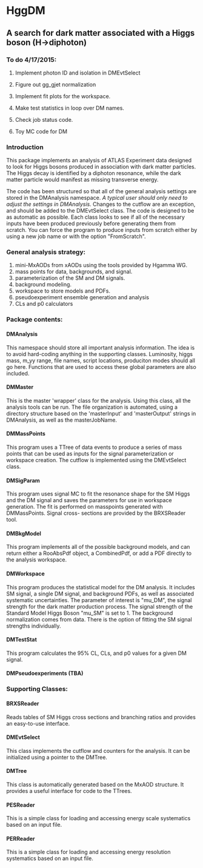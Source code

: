 # HggDM 

## A search for dark matter associated with a Higgs boson (H->diphoton)

### To do 4/17/2015:

1) Implement photon ID and isolation in DMEvtSelect

2) Figure out gg_gjet normalization

3) Implement fit plots for the workspace. 

4) Make test statistics in loop over DM names.

5) Check job status code.

6) Toy MC code for DM

### Introduction
This package implements an analysis of ATLAS Experiment data designed to look
for Higgs bosons produced in association with dark matter particles. The Higgs
decay is identified by a diphoton resonance, while the dark matter particle
would manifest as missing transverse energy.

The code has been structured so that all of the general analysis settings are 
stored in the DMAnalysis namespace. *A typical user should only need to adjust
the settings in DMAnalysis.* Changes to the cutflow are an exception, and should
be added to the DMEvtSelect class. The code is designed to be as automatic as
possible. Each class looks to see if all of the necessary inputs have been 
produced previously before generating them from scratch. You can force the 
program to produce inputs from scratch either by using a new job name or with 
the option "FromScratch".

### General analysis strategy:
1)  mini-MxAODs from xAODs using the tools provided by Hgamma WG.
2)  mass points for data, backgrounds, and signal.
3)  parameterization of the SM and DM signals.
4)  background modeling.
5)  workspace to store models and PDFs.
6)  pseudoexperiment ensemble generation and analysis 
7)  CLs and p0 calculators

### Package contents:

#### DMAnalysis
  This namespace should store all important analysis information. The idea is to
  avoid hard-coding anything in the supporting classes. Luminosity, higgs mass,
  m_yy range, file names, script locations, produciton modes should all go here.
  Functions that are used to access these global parameters are also included.

#### DMMaster
  This is the master 'wrapper' class for the analysis. Using this class, all the
  analysis tools can be run. The file organization is automated, using a 
  directory structure based on the 'masterInput' and 'masterOutput' strings in 
  DMAnalysis, as well as the masterJobName.

#### DMMassPoints
 This program uses a TTree of data events to produce a series of mass points
 that can be used as inputs for the signal parameterization or workspace 
 creation. The cutflow is implemented using the DMEvtSelect class.
  
#### DMSigParam
 This program uses signal MC to fit the resonance shape for the SM Higgs and
 the DM signal and saves the parameters for use in workspace generation. The
 fit is performed on masspoints generated with DMMassPoints. Signal cross-
 sections are provided by the BRXSReader tool.

#### DMBkgModel
 This program implements all of the possible background models, and can return 
 either a RooAbsPdf object, a CombinedPdf, or add a PDF directly to the analysis
 workspace.

#### DMWorkspace
 This program produces the statistical model for the DM analysis. It includes SM
 signal, a single DM signal, and background PDFs, as well as associated 
 systematic uncertainties. The parameter of interest is "mu_DM", the signal 
 strength for the dark matter production process. The signal strength of the 
 Standard Model Higgs Boson "mu_SM" is set to 1. The background normalization 
 comes from data. There is the option of fitting the SM signal strengths 
 individually. 

#### DMTestStat
 This program calculates the 95% CL, CLs, and p0 values for a given DM signal. 

#### DMPseudoexperiments (TBA)

### Supporting Classes:

#### BRXSReader
 Reads tables of SM Higgs cross sections and branching ratios and provides an 
 easy-to-use interface.

#### DMEvtSelect
 This class implements the cutflow and counters for the analysis. It can be 
 initialized using a pointer to the DMTree. 

#### DMTree
 This class is automatically generated based on the MxAOD structure. It provides
 a useful interface for code to the TTrees. 

#### PESReader
 This is a simple class for loading and accessing energy scale systematics based
 on an input file. 

#### PERReader
 This is a simple class for loading and accessing energy resolution systematics
 based on an input file. 
